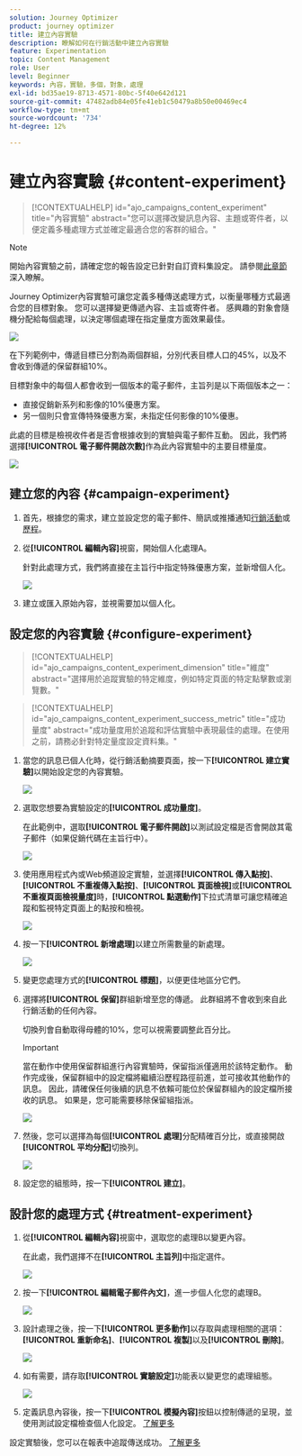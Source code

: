 ```yaml
---
solution: Journey Optimizer
product: journey optimizer
title: 建立內容實驗
description: 瞭解如何在行銷活動中建立內容實驗
feature: Experimentation
topic: Content Management
role: User
level: Beginner
keywords: 內容，實驗，多個，對象，處理
exl-id: bd35ae19-8713-4571-80bc-5f40e642d121
source-git-commit: 47482adb84e05fe41eb1c50479a8b50e00469ec4
workflow-type: tm+mt
source-wordcount: '734'
ht-degree: 12%

---
```


# 建立內容實驗 {#content-experiment}

>[!CONTEXTUALHELP]
>id="ajo_campaigns_content_experiment"
>title="內容實驗"
>abstract="您可以選擇改變訊息內容、主題或寄件者，以便定義多種處理方式並確定最適合您的客群的組合。"

>[!NOTE]
>
>開始內容實驗之前，請確定您的報告設定已針對自訂資料集設定。 請參閱[此章節](../reports/reporting-configuration.md)深入瞭解。

Journey Optimizer內容實驗可讓您定義多種傳送處理方式，以衡量哪種方式最適合您的目標對象。 您可以選擇變更傳遞內容、主旨或寄件者。 感興趣的對象會隨機分配給每個處理，以決定哪個處理在指定量度方面效果最佳。

![](../rn/assets/do-not-localize/experiment.gif)

在下列範例中，傳遞目標已分割為兩個群組，分別代表目標人口的45%，以及不會收到傳遞的保留群組10%。

目標對象中的每個人都會收到一個版本的電子郵件，主旨列是以下兩個版本之一：

* 直接促銷新系列和影像的10%優惠方案。
* 另一個則只會宣傳特殊優惠方案，未指定任何影像的10%優惠。

此處的目標是檢視收件者是否會根據收到的實驗與電子郵件互動。 因此，我們將選擇&#x200B;**[!UICONTROL 電子郵件開啟次數]**&#x200B;作為此內容實驗中的主要目標量度。

![](assets/content_experiment.png)

## 建立您的內容 {#campaign-experiment}

1. 首先，根據您的需求，建立並設定您的電子郵件、簡訊或推播通知[行銷活動](../campaigns/create-campaign.md)或[歷程](../building-journeys/journeys-message.md)。

1. 從&#x200B;**[!UICONTROL 編輯內容]**&#x200B;視窗，開始個人化處理A。

   針對此處理方式，我們將直接在主旨行中指定特殊優惠方案，並新增個人化。

   ![](assets/content_experiment_5.png)

1. 建立或匯入原始內容，並視需要加以個人化。

## 設定您的內容實驗 {#configure-experiment}

>[!CONTEXTUALHELP]
>id="ajo_campaigns_content_experiment_dimension"
>title="維度"
>abstract="選擇用於追蹤實驗的特定維度，例如特定頁面的特定點擊數或瀏覽數。"

>[!CONTEXTUALHELP]
>id="ajo_campaigns_content_experiment_success_metric"
>title="成功量度"
>abstract="成功量度用於追蹤和評估實驗中表現最佳的處理。在使用之前，請務必針對特定量度設定資料集。"

1. 當您的訊息已個人化時，從行銷活動摘要頁面，按一下&#x200B;**[!UICONTROL 建立實驗]**&#x200B;以開始設定您的內容實驗。

   ![](assets/content_experiment_3.png)

1. 選取您想要為實驗設定的&#x200B;**[!UICONTROL 成功量度]**。

   在此範例中，選取&#x200B;**[!UICONTROL 電子郵件開啟]**&#x200B;以測試設定檔是否會開啟其電子郵件（如果促銷代碼在主旨行中）。

   ![](assets/content_experiment_11.png)

1. 使用應用程式內或Web頻道設定實驗，並選擇&#x200B;**[!UICONTROL 傳入點按]**、**[!UICONTROL 不重複傳入點按]**、**[!UICONTROL 頁面檢視]**&#x200B;或&#x200B;**[!UICONTROL 不重複頁面檢視量度]**&#x200B;時，**[!UICONTROL 點選動作]**&#x200B;下拉式清單可讓您精確追蹤和監視特定頁面上的點按和檢視。

   ![](assets/content_experiment_20.png)

1. 按一下&#x200B;**[!UICONTROL 新增處理]**&#x200B;以建立所需數量的新處理。

   ![](assets/content_experiment_8.png)

1. 變更您處理方式的&#x200B;**[!UICONTROL 標題]**，以便更佳地區分它們。

1. 選擇將&#x200B;**[!UICONTROL 保留]**&#x200B;群組新增至您的傳遞。 此群組將不會收到來自此行銷活動的任何內容。

   切換列會自動取得母體的10%，您可以視需要調整此百分比。

   >[!IMPORTANT]
   >
   >當在動作中使用保留群組進行內容實驗時，保留指派僅適用於該特定動作。 動作完成後，保留群組中的設定檔將繼續沿歷程路徑前進，並可接收其他動作的訊息。 因此，請確保任何後續的訊息不依賴可能位於保留群組內的設定檔所接收的訊息。 如果是，您可能需要移除保留組指派。

   ![](assets/content_experiment_12.png)

1. 然後，您可以選擇為每個&#x200B;**[!UICONTROL 處理]**&#x200B;分配精確百分比，或直接開啟&#x200B;**[!UICONTROL 平均分配]**&#x200B;切換列。

   ![](assets/content_experiment_13.png)

1. 設定您的組態時，按一下&#x200B;**[!UICONTROL 建立]**。

## 設計您的處理方式 {#treatment-experiment}

1. 從&#x200B;**[!UICONTROL 編輯內容]**&#x200B;視窗中，選取您的處理B以變更內容。

   在此處，我們選擇不在&#x200B;**[!UICONTROL 主旨列]**&#x200B;中指定選件。

   ![](assets/content_experiment_18.png)

1. 按一下&#x200B;**[!UICONTROL 編輯電子郵件內文]**，進一步個人化您的處理B。

   ![](assets/content_experiment_9.png)

1. 設計處理之後，按一下&#x200B;**[!UICONTROL 更多動作]**&#x200B;以存取與處理相關的選項： **[!UICONTROL 重新命名]**、**[!UICONTROL 複製]**&#x200B;以及&#x200B;**[!UICONTROL 刪除]**。

   ![](assets/content_experiment_7.png)

1. 如有需要，請存取&#x200B;**[!UICONTROL 實驗設定]**&#x200B;功能表以變更您的處理組態。

   ![](assets/content_experiment_19.png)

1. 定義訊息內容後，按一下&#x200B;**[!UICONTROL 模擬內容]**&#x200B;按鈕以控制傳遞的呈現，並使用測試設定檔檢查個人化設定。 [了解更多](../content-management/preview-test.md)

設定實驗後，您可以在報表中追蹤傳送成功。 [了解更多](../reports/campaign-global-report-cja-experimentation.md)
